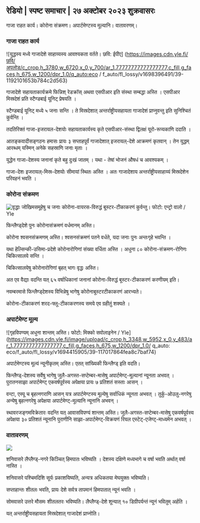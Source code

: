 ## रेडियो \| स्पष्ट समाचार \| २७ अक्टोबर २०२३ शुक्रवासरः

गाजा राहत कार्य। कोरोना संक्रमण। अपार्टमेण्टस्य मूल्यानि। वातावरणम्‌।

### गाजा राहत कार्य

![युद्धस्य मध्ये गाजादेशे साहाय्यस्य आवश्यकता वर्तते। छवि: ईपीए] (https://images.cdn.yle.fi/छवि/अपलोड/c_crop,h_3780,w_6720,x_0,y_700/ar_1.77777777777777777,c_fill,g_faces,h_675,w_1200/dpr_1.0/q_auto:eco / f_auto/fl_lossy/v1698396491/39-1192101653b784c2d563)

गाजादेशे सहायताकार्यक्रमे फिन्निश् रेडक्रॉस् अथवा एसपीआर इति संस्था सम्बद्धा अस्ति । एसपीआर मिस्रदेशं प्रति स्टैण्डबाई यूनिट् प्रेषयति ।

स्टैण्डबाई यूनिट् मध्ये ५ जनाः सन्ति । ते मिस्रदेशात् अन्तर्राष्ट्रीयसहायता गाजादेशं प्राप्नुवन्तु इति सुनिश्चितं कुर्वन्ति ।

तदतिरिक्तं गाजा-इजरायल-देशयोः सहायताकार्यस्य कृते एसपीआर-संस्था द्विलक्षं यूरो-रूप्यकाणि ददाति ।

आतङ्कवादीसङ्गठनः हमासः प्रायः ३ सप्ताहपूर्वं गाजादेशात् इजरायल्-देशे आक्रमणं कृतवान् । तेन युद्धम् आरब्धम् यस्मिन् अनेके सहस्राणि जनाः मृताः ।

युद्धेन गाजा-देशस्य जनानां कृते बहु दुःखं जातम् । यथा - तेषां भोजनं औषधं च आवश्यकम् ।

गाजा-देशः इजरायल्-मिस्र-देशयोः सीमायां स्थितः अस्ति । अतः गाजादेशाय अन्तर्राष्ट्रीयसाहाय्यं मिस्रदेशेन परिवहनं भवति ।

### कोरोना संक्रमण

![वृद्धाः जोखिमसमूहेषु च जनाः कोरोना-वायरस-विरुद्धं बूस्टर-टीकाकरणं कुर्वन्तु। फोटो: एन्ट्रो वालो / Yle](https://images.cdn.yle.fi/image/upload/c_crop,h_3510,w_6240,x_0,y_400/ar_1.7777777777777777,c_fill,g_faces,h_675,w_1200/dpr_1.0/q_auto:eco/f_auto/fl_lossy/v1670569792/39-933588623dccc01a881)

फिन्लैण्ड्देशे पुनः कोरोनासंक्रमणं वर्धमानम् अस्ति।

कोरोना श्वसनसंक्रमणम् अस्ति। श्वसनसंक्रमणं पतने वर्धते, यदा जनाः पुनः अन्तःगृहे भवन्ति ।

यथा हेल्सिन्की-उसिमा-प्रदेशे कोरोनारोगिणां संख्या वर्धिता अस्ति । अधुना ८० कोरोना-संक्रमण-रोगिणः चिकित्सालये सन्ति ।

चिकित्सालयेषु कोरोनारोगिणां बृहत् भागः वृद्धः अस्ति।

अत एव वैद्याः वदन्ति यत् ६५ वर्षाधिकानां जनानां कोरोना-विरुद्धं बूस्टर-टीकाकरणं करणीयम् इति।

नवम्बरमासे फिन्लैण्ड्देशस्य विभिन्नेषु भागेषु कोरोनाबूस्टरटीकाकरणं आरभ्यते।

कोरोना-टीकाकरणं शरद-फ्लू-टीकाकरणस्य समये एव ग्रहीतुं शक्यते ।

### अपार्टमेण्ट मूल्य

![गृहविपण्यम् अधुना शान्तम् अस्ति। फोटो: मिक्को सवोलाइनेन / Yle] (https://images.cdn.yle.fi/image/upload/c_crop,h_3348,w_5952,x_0,y_483/ar_1.7777777777777777,c_fill,g_faces,h_675,w_1200/dpr_1.0/ q_auto: eco/f_auto/fl_lossy/v1694415905/39-117017864fea8c7baf74)

अपार्टमेण्टस्य मूल्यं न्यूनीकृतम् अस्ति। एतत् सांख्यिकी फिन्लैण्ड् इति वदति।

फिन्लैण्ड्-देशस्य सर्वेषु भागेषु जुलै-अगस्त-सप्टेम्बर-मासेषु अपार्टमेण्ट्-मूल्यानां न्यूनता अभवत् । पुरातनसाझा अपार्टमेण्ट् एकवर्षपूर्वस्य अपेक्षया प्रायः ७ प्रतिशतं सस्ताः आसन् ।

वन्टा, एस्पू च बृहत्नगराणि आसन् यत्र अपार्टमेण्टस्य मूल्येषु सर्वाधिकं न्यूनता अभवत् । तुर्कु-ओउलु-नगरेषु अन्येषु बृहत्नगरेषु अपेक्षया अपार्टमेण्ट्-मूल्यानि न्यूनानि अभवन् ।

स्थावरजङ्गमविक्रेतारः वदन्ति यत् आवासविपण्यं शान्तम् अस्ति। जुलै-अगस्त-सप्टेम्बर-मासेषु एकवर्षपूर्वस्य अपेक्षया ३० प्रतिशतं न्यूनानि पुराणीनि साझा-अपार्टमेण्ट्-विक्रयणं रियल एस्टेट्-एजेण्ट्-माध्यमेन अभवत् ।

### वातावरणम्‌

![](https://images.cdn.yle.fi/छवि/अपलोड/c_crop,h_1080,w_1919,x_0,y_0/ar_1.77777777777777777,c_fill,g_faces,h_675,w_1200/dpr_1.0/q_auto:eco/च_ऑटो/fl_lossy/v1698421548/39-1192510653bdb0fbe9af)

शनिवासरे लैप्लैण्ड्-नगरे किञ्चित् हिमपातः भविष्यति । देशस्य दक्षिणे मध्यभागे च वर्षा भवति अर्थात् वर्षा नास्ति ।

शनिवासरे पश्चिमदिशि सूर्यः प्रकाशयिष्यति, अन्यत्र अधिकतया मेघयुक्तः भविष्यति।

सप्ताहान्तः शीतलः भवति, प्रायः देशे सर्वत्र तापमानं हिमपातात् न्यूनं भवति ।

सोमवासरे उत्तरे मौसमः शीतलतरः भविष्यति। लैप्लैण्ड्-देशे शून्यात् १० डिग्रीपर्यन्तं न्यूनं भवितुम् अर्हति ।

यत् अन्तर्राष्ट्रीयसहायता मिस्रदेशात् गाजादेशं प्राप्नोति।